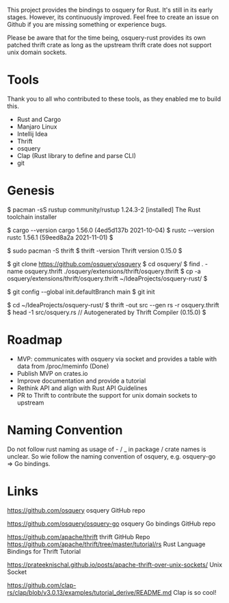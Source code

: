 This project provides the bindings to osquery for Rust. It's still in its early stages. However, its continuously 
improved. Feel free to create an issue on Github if you are missing something or experience bugs.

Please be aware that for the time being, osquery-rust provides its own patched thrift crate as long as the upstream 
thrift crate does not support unix domain sockets.

# Tools

Thank you to all who contributed to these tools, as they enabled me to build this.

- Rust and Cargo
- Manjaro Linux
- Intellij Idea
- Thrift
- osquery
- Clap (Rust library to define and parse CLI)
- git

# Genesis

$ pacman -sS rustup
community/rustup 1.24.3-2 [installed]
The Rust toolchain installer

$ cargo --version
cargo 1.56.0 (4ed5d137b 2021-10-04)
$ rustc --version
rustc 1.56.1 (59eed8a2a 2021-11-01)
$

$ sudo pacman -S thrift
$ thrift -version
Thrift version 0.15.0
$

$ git clone https://github.com/osquery/osquery
$ cd osquery/
$ find . -name osquery.thrift
./osquery/extensions/thrift/osquery.thrift
$ cp -a osquery/extensions/thrift/osquery.thrift ~/IdeaProjects/osquery-rust/
$

$ git config --global init.defaultBranch main
$ git init

$ cd ~/IdeaProjects/osquery-rust/
$ thrift -out src --gen rs -r osquery.thrift
$ head -1 src/osquery.rs
// Autogenerated by Thrift Compiler (0.15.0)
$

# Roadmap

- MVP: communicates with osquery via socket and provides a table with data from /proc/meminfo (Done)
- Publish MVP on crates.io
- Improve documentation and provide a tutorial
- Rethink API and align with Rust API Guidelines
- PR to Thrift to contribute the support for unix domain sockets to upstream

# Naming Convention

Do not follow rust naming as usage of - / _ in package / crate names is unclear. So wie follow the naming convention 
of osquery, e.g. osquery-go => Go bindings.

# Links

https://github.com/osquery osquery GitHub repo

https://github.com/osquery/osquery-go osquery Go bindings GitHub repo

https://github.com/apache/thrift thrift GitHub Repo
https://github.com/apache/thrift/tree/master/tutorial/rs Rust Language Bindings for Thrift Tutorial

https://prateeknischal.github.io/posts/apache-thrift-over-unix-sockets/ Unix Socket

https://github.com/clap-rs/clap/blob/v3.0.13/examples/tutorial_derive/README.md Clap is so cool!
